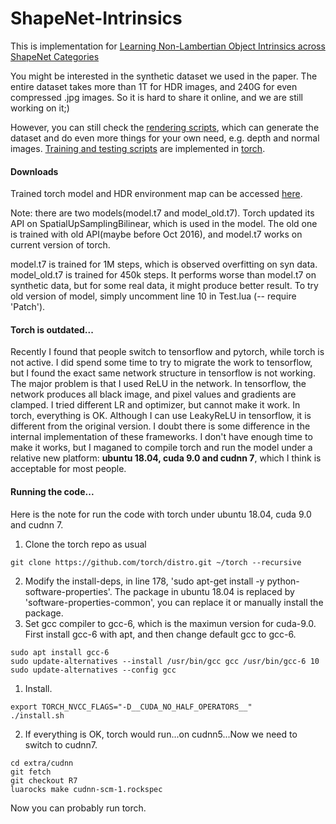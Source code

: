 # ShapeNet-Intrinsics

This is implementation for [Learning Non-Lambertian Object Intrinsics across ShapeNet Categories](https://arxiv.org/abs/1612.08510)

You might be interested in the synthetic dataset we used in the paper. The entire dataset takes more than 1T for HDR images, and 240G for even compressed .jpg images. So it is hard to share it online, and we are still working on it;)

However, you can still check the [rendering scripts](render), which can generate the dataset and do even more things for your own need, e.g. depth and normal images. [Training and testing scripts](train) are implemented in [torch](http://torch.ch/).

#### Downloads

Trained torch model and HDR environment map can be accessed [here](https://1drv.ms/f/s!ApfQp_rip6el-X-neX32NGAE_aiC).

Note: there are two models(model.t7 and model_old.t7). Torch updated its API on SpatialUpSamplingBilinear, which is used in the model. The old one is trained with old API(maybe before Oct 2016), and model.t7 works on current version of torch.

model.t7 is trained for 1M steps, which is observed overfitting on syn data.
model_old.t7 is trained for 450k steps. It performs worse than model.t7 on synthetic data, but for some real data, it might produce better result. To try old version of model, simply uncomment line 10 in Test.lua (-- require 'Patch').

#### Torch is outdated...

Recently I found that people switch to tensorflow and pytorch, while torch is not active. I did spend some time to try to migrate the work to tensorflow, but I found the exact same network structure in tensorflow is not working. The major problem is that I used ReLU in the network. In tensorflow, the network produces all black image, and pixel values and gradients are clamped. I tried different LR and optimizer, but cannot make it work. In torch, everything is OK. Although I can use LeakyReLU in tensorflow, it is different from the original version. I doubt there is some difference in the internal implementation of these frameworks. I don't have enough time to make it works, but I maganed to compile torch and run the model under a relative new platform: **ubuntu 18.04, cuda 9.0 and cudnn 7**, which I think is acceptable for most people.

#### Running the code...

Here is the note for run the code with torch under ubuntu 18.04, cuda 9.0 and cudnn 7.

1. Clone the torch repo as usual
```
git clone https://github.com/torch/distro.git ~/torch --recursive
```
2. Modify the install-deps, in line 178, 'sudo apt-get install -y python-software-properties'. The package in ubuntu 18.04 is replaced by 'software-properties-common', you can replace it or manually install the package.
3. Set gcc compiler to gcc-6, which is the maximun version for cuda-9.0. First install gcc-6 with apt, and then change default gcc to gcc-6.
```
sudo apt install gcc-6
sudo update-alternatives --install /usr/bin/gcc gcc /usr/bin/gcc-6 10
sudo update-alternatives --config gcc
```
1. Install.
```
export TORCH_NVCC_FLAGS="-D__CUDA_NO_HALF_OPERATORS__"
./install.sh
```
2. If everything is OK, torch would run...on cudnn5...Now we need to switch to cudnn7.
```
cd extra/cudnn
git fetch
git checkout R7
luarocks make cudnn-scm-1.rockspec 
```
Now you can probably run torch.